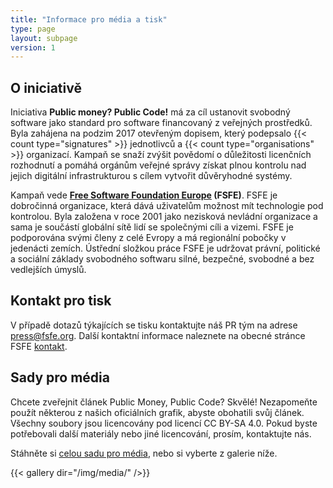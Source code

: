 ```yaml
---
title: "Informace pro média a tisk"
type: page
layout: subpage
version: 1
---
```


## O iniciativě

Iniciativa **Public money? Public Code!** má za cíl ustanovit svobodný software jako standard pro software financovaný z veřejných prostředků. Byla zahájena na podzim 2017 otevřeným dopisem, který podepsalo {{< count type="signatures" >}} jednotlivců a {{< count type="organisations" >}} organizací. Kampaň se snaží zvýšit povědomí o důležitosti licenčních rozhodnutí a pomáhá orgánům veřejné správy získat plnou kontrolu nad jejich digitální infrastrukturou s cílem vytvořit důvěryhodné systémy.

Kampaň vede **[Free Software Foundation Europe](https://fsfe.org) (FSFE)**. FSFE je dobročinná organizace, která dává uživatelům možnost mít technologie pod kontrolou. Byla založena v roce 2001 jako nezisková nevládní organizace a sama je součástí globální sítě lidí se společnými cíli a vizemi. FSFE je podporována svými členy z celé Evropy a má regionální pobočky v jedenácti zemích. Ústřední složkou práce FSFE je udržovat právní, politické a sociální základy svobodného softwaru silné, bezpečné, svobodné a bez vedlejších úmyslů.

## Kontakt pro tisk

V případě dotazů týkajících se tisku kontaktujte náš PR tým na adrese [press@fsfe.org](mailto:press@fsfe.org). Další kontaktní informace naleznete na obecné stránce FSFE [kontakt](https://fsfe.org/contact/).

## Sady pro média

Chcete zveřejnit článek Public Money, Public Code? Skvělé! Nezapomeňte použít některou z našich oficiálních grafik, abyste obohatili svůj článek. Všechny soubory jsou licencovány pod licencí CC BY-SA 4.0. Pokud byste potřebovali další materiály nebo jiné licencování, prosím, kontaktujte nás.

Stáhněte si [celou sadu pro média](https://download.fsfe.org/campaigns/pmpc/pmpc_media_kit.zip), nebo si vyberte z galerie níže.

{{< gallery dir="/img/media/" />}}
